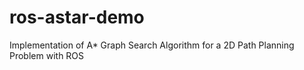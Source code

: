 # ros-astar-demo
Implementation of A* Graph Search Algorithm for a 2D Path Planning Problem with ROS
